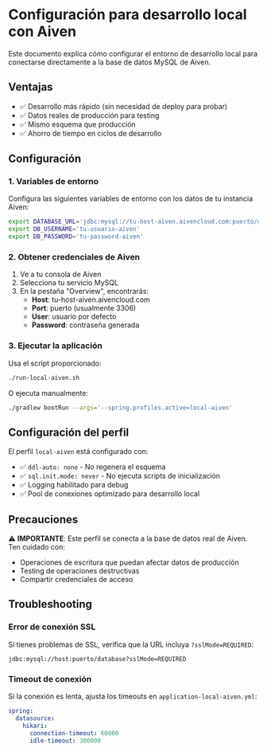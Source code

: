# Configuración para desarrollo local con Aiven

Este documento explica cómo configurar el entorno de desarrollo local para conectarse directamente a la base de datos MySQL de Aiven.

## Ventajas

- ✅ Desarrollo más rápido (sin necesidad de deploy para probar)
- ✅ Datos reales de producción para testing
- ✅ Mismo esquema que producción
- ✅ Ahorro de tiempo en ciclos de desarrollo

## Configuración

### 1. Variables de entorno

Configura las siguientes variables de entorno con los datos de tu instancia Aiven:

```bash
export DATABASE_URL='jdbc:mysql://tu-host-aiven.aivencloud.com:puerto/defaultdb?sslMode=REQUIRED'
export DB_USERNAME='tu-usuario-aiven'
export DB_PASSWORD='tu-password-aiven'
```

### 2. Obtener credenciales de Aiven

1. Ve a tu consola de Aiven
2. Selecciona tu servicio MySQL
3. En la pestaña "Overview", encontrarás:
   - **Host**: tu-host-aiven.aivencloud.com
   - **Port**: puerto (usualmente 3306)
   - **User**: usuario por defecto
   - **Password**: contraseña generada

### 3. Ejecutar la aplicación

Usa el script proporcionado:

```bash
./run-local-aiven.sh
```

O ejecuta manualmente:

```bash
./gradlew bootRun --args='--spring.profiles.active=local-aiven'
```

## Configuración del perfil

El perfil `local-aiven` está configurado con:

- ✅ `ddl-auto: none` - No regenera el esquema
- ✅ `sql.init.mode: never` - No ejecuta scripts de inicialización
- ✅ Logging habilitado para debug
- ✅ Pool de conexiones optimizado para desarrollo local

## Precauciones

⚠️ **IMPORTANTE**: Este perfil se conecta a la base de datos real de Aiven. Ten cuidado con:

- Operaciones de escritura que puedan afectar datos de producción
- Testing de operaciones destructivas
- Compartir credenciales de acceso

## Troubleshooting

### Error de conexión SSL

Si tienes problemas de SSL, verifica que la URL incluya `?sslMode=REQUIRED`:

```
jdbc:mysql://host:puerto/database?sslMode=REQUIRED
```

### Timeout de conexión

Si la conexión es lenta, ajusta los timeouts en `application-local-aiven.yml`:

```yaml
spring:
  datasource:
    hikari:
      connection-timeout: 60000
      idle-timeout: 300000
```
